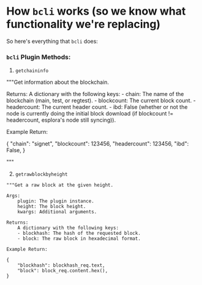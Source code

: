 # How `bcli` works (so we know what functionality we're replacing)

So here's everything that `bcli` does:

### `bcli` Plugin Methods:

1. `getchaininfo`

"""Get information about the blockchain.

Returns:
    A dictionary with the following keys:
    - chain: The name of the blockchain (main, test, or regtest).
    - blockcount: The current block count.
    - headercount: The current header count.
    - ibd: False (whether or not the node is currently doing the initial block download (if blockcount != headercount, esplora's node still syncing)).

Example Return:

{
    "chain": "signet",
    "blockcount": 123456,
    "headercount": 123456,
    "ibd": False,
}

"""

2. `getrawblockbyheight`

```
"""Get a raw block at the given height.

Args:
    plugin: The plugin instance.
    height: The block height.
    kwargs: Additional arguments.

Returns:
    A dictionary with the following keys:
    - blockhash: The hash of the requested block.
    - block: The raw block in hexadecimal format.

Example Return:

{
    "blockhash": blockhash_req.text,
    "block": block_req.content.hex(),
}
```